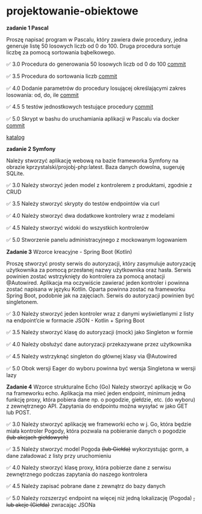 # projektowanie-obiektowe

**zadanie 1 Pascal**

Proszę napisać program w Pascalu, który zawiera dwie procedury, jedna
generuje listę 50 losowych liczb od 0 do 100. Druga procedura sortuje
liczbę za pomocą sortowania bąbelkowego.

✅ 3.0 Procedura do generowania 50 losowych liczb od 0 do 100 [commit](https://github.com/tomaszpakula/projektowanie-obiektowe/tree/26ea9544de79941a88d946333e40586f9282a58f)

✅ 3.5 Procedura do sortowania liczb [commit](https://github.com/tomaszpakula/projektowanie-obiektowe/tree/6edacb5ef2df24b012b4c9ecb31b3039b65fc7da)

✅ 4.0 Dodanie parametrów do procedury losującej określającymi zakres losowania: od, do, ile [commit](https://github.com/tomaszpakula/projektowanie-obiektowe/tree/32f4c2d27e40e68d680ff5d9a4173df03e748832)

✅ 4.5 5 testów jednostkowych testujące procedury [commit](https://github.com/tomaszpakula/projektowanie-obiektowe/tree/c05a2a1cc29f83ee5451438ba2e314cdbaf973f6)

✅ 5.0 Skrypt w bashu do uruchamiania aplikacji w Pascalu via docker [commit](https://github.com/tomaszpakula/projektowanie-obiektowe/tree/0481a144e75ed01b3d12907cf6bf46e3f1fa6001)


[katalog](https://github.com/tomaszpakula/projektowanie-obiektowe/tree/main/zadanie1)

**zadanie 2 Symfony**

Należy stworzyć aplikację webową na bazie frameworka Symfony na
obrazie kprzystalski/projobj-php:latest. Baza danych dowolna, sugeruję
SQLite.

✅ 3.0 Należy stworzyć jeden model z kontrolerem z produktami, zgodnie z CRUD

✅ 3.5 Należy stworzyć skrypty do testów endpointów via curl

✅ 4.0 Należy stworzyć dwa dodatkowe kontrolery wraz z modelami

✅ 4.5 Należy stworzyć widoki do wszystkich kontrolerów

✅ 5.0 Stworzenie panelu administracyjnego z mockowanym logowaniem

**Zadanie 3** Wzorce kreacyjne - Spring Boot (Kotlin)

Proszę stworzyć prosty serwis do autoryzacji, który zasymuluje
autoryzację użytkownika za pomocą przesłanej nazwy użytkownika oraz
hasła. Serwis powinien zostać wstrzyknięty do kontrolera za pomocą
anotacji @Autowired. Aplikacja ma oczywiście zawierać jeden kontroler
i powinna zostać napisana w języku Kotlin. Oparta powinna zostać na
frameworku Spring Boot, podobnie jak na zajęciach. Serwis do
autoryzacji powinien być singletonem.

✅ 3.0 Należy stworzyć jeden kontroler wraz z danymi wyświetlanymi z
listy na endpoint’cie w formacie JSON - Kotlin + Spring Boot

✅ 3.5 Należy stworzyć klasę do autoryzacji (mock) jako Singleton w
formie 

✅ 4.0 Należy obsłużyć dane autoryzacji przekazywane przez użytkownika

✅ 4.5 Należy wstrzyknąć singleton do głównej klasy via @Autowired

✅ 5.0 Obok wersji Eager do wyboru powinna być wersja Singletona w wersji
lazy

**Zadanie 4** Wzorce strukturalne Echo (Go)
Należy stworzyć aplikację w Go na frameworku echo. Aplikacja ma mieć
jeden endpoint, minimum jedną funkcję proxy, która pobiera dane np. o
pogodzie, giełdzie, etc. (do wyboru) z zewnętrznego API. Zapytania do
endpointu można wysyłać w jako GET lub POST.

✅ 3.0 Należy stworzyć aplikację we frameworki echo w j. Go, która będzie
miała kontroler Pogody, która pozwala na pobieranie danych o pogodzie
~~(lub akcjach giełdowych)~~

✅ 3.5 Należy stworzyć model Pogoda ~~(lub Giełda)~~ wykorzystując gorm, a
dane załadować z listy przy uruchomieniu

✅ 4.0 Należy stworzyć klasę proxy, która pobierze dane z serwisu
zewnętrznego podczas zapytania do naszego kontrolera

✅ 4.5 Należy zapisać pobrane dane z zewnątrz do bazy danych

✅ 5.0 Należy rozszerzyć endpoint na więcej niż jedną lokalizację
(Pogoda) ~~, lub akcje (Giełda)~~ zwracając JSONa
